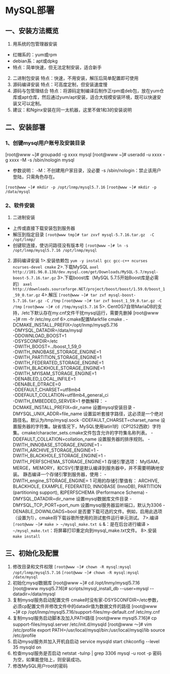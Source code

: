 # MySQL部署
## 一、安装方法概览
1. 用系统的包管理器安装
+ 红帽系的：yum或rpm
+ debian系：apt或dpkg
+ 特点：简单快速，但无法定制安装，适合新手
2. 二进制包安装
特点：快速，不用安装，解压后简单配置即可使用
3. 源码编译安装
特点：可高度定制，但安装速度慢
4. 源码与包管理结合
特点：将源码定制编译后制作正rpm或deb包，放在yum仓库或apt仓库，然后通过yum/apt安装，适合大规模安装环境，既可以快速安装又可以定制。
5. 建议：和Nginx安装在同一太机器，这里不做1和3的安装说明
## 二、安装部署
### 1、创键mysql用户账号及安装目录
[root@www ~]# groupadd -g xxxx mysql
[root@www ~]# useradd -u xxxx -g xxxx -M -s /sbin/nologin mysql
+ 参数说明：
-M：不创建用户家目录，没必要
-s /sbin/nologin：禁止该用户登陆，只需角色存在。

`[root@www ~]# mkdir -p /opt/lnmp/mysql5.7.16`
`[root@www ~]# mkdir -p /data/mysql`
### 2、软件安装
1. 二进制安装
+ 上传或直接下载安装包到服务器
+ 解压到指定目录
`[root@www tmp]# tar zxvf mysql-5.7.16.tar.gz  -C  /opt/lnmp/ `
+ 创键软连接，使访问路径没有版本号
`[root@www ~]# ln -s /opt/lnmp/mysql5.7.16 /opt/lnmp/mysql`
2. 源码编译安装
1>.安装依赖包
`yum -y install gcc gcc-c++ ncurses ncurses-devel cmake`
2>.下载MySQL
`axel http://101.96.8.138/dev.mysql.com/get/Downloads/MySQL-5.7/mysql-boost-5.7.16.tar.gz`
3>.下载boost库（MySQL 5.7.5开始Boost库是必需的）
`axel http://downloads.sourceforge.NET/project/boost/boost/1.59.0/boost_1_59_0.tar.gz`
4>.解压
`[root@www ~]# tar zxf mysql-boost-5.7.16.tar.gz -C /tmp`
`[root@www ~]# tar zxf boost_1_59_0.tar.gz -C /tmp`
`[root@www ~]# cd /tmp/mysql5.7.16`
5>. CentOS7自带MariaDB的支持，/etc下默认存在my.cnf文件干扰mysql运行，需要先删掉
[root@www ~]# rm -fr /etc/my.cnf
6>.cmake配置Markfile
cmake . -DCMAKE_INSTALL_PREFIX=/opt/lnmp/mysql5.7.16 \
-DMYSQL_DATADIR=/data/mysql \
-DDOWNLOAD_BOOST=1 \
-DSYSCONFDIR=/etc \
-DWITH_BOOST=../boost_1_59_0 \
-DWITH_INNOBASE_STORAGE_ENGINE=1 \
-DWITH_PARTITION_STORAGE_ENGINE=1 \
-DWITH_FEDERATED_STORAGE_ENGINE=1 \
-DWITH_BLACKHOLE_STORAGE_ENGINE=1 \
-DWITH_MYISAM_STORAGE_ENGINE=1 \
-DENABLED_LOCAL_INFILE=1 \
-DENABLE_DTRACE=0 \
-DDEFAULT_CHARSET=utf8mb4 \
-DDEFAULT_COLLATION=utf8mb4_general_ci \
-DWITH_EMBEDDED_SERVER=1
参数解释：
-DCMAKE_INSTALL_PREFIX=dir_name	设置mysql安装目录
-DMYSQL_UNIX_ADDR=file_name	设置监听套接字路径，这必须是一个绝对路径名。默认为/tmp/mysql.sock
-DDEFAULT_CHARSET=charset_name	设置服务器的字符集。缺省情况下，MySQL使用latin1的（CP1252西欧）字符集。cmake/character_sets.cmake文件包含允许的字符集名称列表。
-DDEFAULT_COLLATION=collation_name	设置服务器的排序规则。
-DWITH_INNOBASE_STORAGE_ENGINE=1
-DWITH_ARCHIVE_STORAGE_ENGINE=1
-DWITH_BLACKHOLE_STORAGE_ENGINE=1
-DWITH_PERFSCHEMA_STORAGE_ENGINE=1
存储引擎选项：
MyISAM，MERGE，MEMORY，和CSV引擎是默认编译到服务器中，并不需要明确地安装。
静态编译一个存储引擎到服务器，使用：
-DWITH_engine_STORAGE_ENGINE= 1
可用的存储引擎值有：
ARCHIVE, BLACKHOLE, EXAMPLE, FEDERATED, INNOBASE (InnoDB), PARTITION (partitioning support), 和PERFSCHEMA (Performance Schema)
-DMYSQL_DATADIR=dir_name	设置mysql数据库文件目录
-DMYSQL_TCP_PORT=port_num	设置mysql服务器监听端口，默认为3306
-DENABLE_DOWNLOADS=bool	是否要下载可选的文件。例如，启用此选项（设置为1），cmake将下载谷歌所使用的测试套件运行单元测试。
7>.编译
`[root@www ~]# make > ~/mysql_make.txt &`
&：是在后台进行编译
`> ~/mysql_make.txt`：将屏幕打印重定向到mysql_make.txt文件。
8>.安装
`make install`
## 三、初始化及配置
1. 修改目录和文件权限
`[root@www ~]# chown -R mysql:mysql /opt/lnmp/mysql5.7.16`
`[root@www ~]# chown -R mysql:mysql /date/mysql`
2. 初始化mysql数据库
[root@www ~]# cd /opt/lnmy/mysql5.7.16
[root@www mysql5.7.16]# scripts/mysql_install_db --user=mysql --datadir=/data/mysql
3. 复制mysql服务启动配置文件
cmake时没有家-DSYSCONFDIR=/etc参数，必须cp配置文件并修改文件中的datadir值为数据文件的路径
[root@www ~]# cp /opt/lnmp/mysql5.7.16/support-files/my-default.cnf /etc/my.cnf
4. 复制mysql服务启动脚本及加入PATH路径
[root@www mysql5.7.16]# cp support-files/mysql.server /etc/init.d/mysqld
[root@www ～]# vim /etc/profile
export PATH=/usr/local/mysql/bin:/usr/local/mysql/lib
source /etc/profile    
5. 启动mysql服务并加入开机自启动
service mysqld start
chkconfig --level 35 mysqld on
6. 检查mysql服务是否启动
netstat -tulnp | grep 3306
mysql -u root -p
密码为空，如果能登陆上，则安装成功。
7. 修改MySQL用户root的密码
